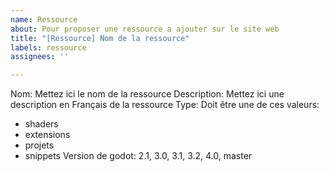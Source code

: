 ```yaml
---
name: Ressource
about: Pour proposer une ressource a ajouter sur le site web
title: "[Ressource] Nom de la ressource"
labels: ressource
assignees: ''

---
```


Nom: Mettez ici le nom de la ressource
Description: Mettez ici une description en Français de la ressource
Type: Doit être une de ces valeurs:
- shaders
- extensions
- projets
- snippets
Version de godot: 2.1, 3.0, 3.1, 3.2, 4.0, master
